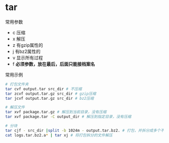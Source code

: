 # tar



常用参数

- c    压缩
- x    解压
- z    有gzip属性的
- j    有bz2属性的
- v    显示所有过程
- f    **必须参数，放在最后，后面只能接档案名**



常用示例

```bash
# 打包文件夹
tar cvf output.tar src_dir # 不压缩
tar zcvf output.tar.gz src_dir # gzip压缩
tar jcvf output.tar.gz src_dir # bz2压缩

# 解压文件
tar xvf package.tar.gz # 解压到当前目录，没有压缩
tar xvf package.tar -C output_dir # 解压到指定目录，没有压缩

# 分块
tar cjf - src_dir |split -b 1024m - output.tar.bz2. # 打包，并拆分成多个不大于1024M的文件（output.tar.bz2.aa / ab / ac...）
cat logs.tar.bz2.a* | tar xj # 将打包拆分的文件解压
```

